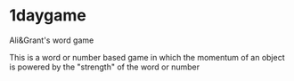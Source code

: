 # 1daygame
Ali&amp;Grant's word game

This is a word or number based game in which the momentum of an object is powered by the "strength" of the word or number
